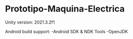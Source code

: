 # Prototipo-Maquina-Electrica

Unity version: 2021.3.2f1

Android build support: 
-Android SDK & NDK Tools
-OpenJDK

